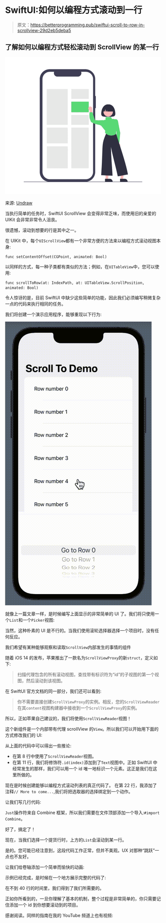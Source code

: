 # SwiftUI:如何以编程方式滚动到一行

> 原文：<https://betterprogramming.pub/swiftui-scroll-to-row-in-scrollview-29d2eb5deba5>

## 了解如何以编程方式轻松滚动到 ScrollView 的某一行

![](img/769c0cb2a02eaed0ddad78606085491b.png)

来源: [Undraw](https://undraw.co/)

当执行简单的任务时，SwiftUI ScrollView 会变得非常乏味，而使用旧的亲爱的 UIKit 会非常非常令人沮丧。

很遗憾，滚动到想要的行是其中之一。

在 UIKit 中，每个`UIScrollView`都有一个非常方便的方法来以编程方式滚动视图本身:

```
func setContentOffset(CGPoint, animated: Bool)
```

以同样的方式，每一种子类都有类似的方法；例如，在`UITableView`中，您可以使用:

```
func scrollToRow(at: IndexPath, at: UITableView.ScrollPosition, animated: Bool)
```

令人惊讶的是，目前 SwiftUI 中缺少这些简单的功能，因此我们必须编写稍微复杂一点的代码来执行相同的任务。

我们将创建一个演示应用程序，能够重现以下行为:

![](img/e94eee451b3981610dc2b16bdc3f6b63.png)

就像上一篇文章一样，是时候编写上面显示的非常简单的 UI 了。我们将只使用一个`List`和一个`Picker`视图:

当然，这种朴素的 UI 是不行的。当我们使用滚轮选择器选择一个项目时，没有任何反应。

我们希望有某种能够观察和读取`ScrollView`内部发生的事情的组件

随着 iOS 14 的发布，苹果推出了一款名为`ScrollViewProxy`的新`struct`，定义如下:

> 扫描代理包含的所有滚动视图，查找带有标识符为“id”的子视图的第一个视图，然后滚动到该视图。

在 SwiftUI 官方文档的同一部分，我们还可以看到:

> 你不需要直接创建`ScrollViewProxy`的实例。相反，您的`ScrollViewReader`在其`content`视图构建器中接收到一个`ScrollViewProxy`的实例。

所以，正如苹果自己建议的，我们将使用`ScrollViewReader`视图！

这个新组件是一个内部带有代理 scrollView 的`View`。所以我们可以开始用下面的方式修改我们的 UI:

从上面的代码中可以得出一些推论:

*   在第 8 行中使用了`ScrollViewReader`视图。
*   在第 11 行，我们将修饰符`.id(index)`添加到了`Text`视图中。正如 SwiftUI 中经常发生的那样，我们可以用一个 id 唯一地标识一个元素。这正是我们在这里所做的。

现在是时候创建能够以编程方式滚动列表的真正代码了。
在第 22 行，我添加了注释`// More to come...`,我们将把选取器的选择绑定到一个动作。

让我们写几行代码:

`Just`操作符来自 Combine 框架，所以我们需要在文件顶部添加一个导入:`#import Combine`。

好了，搞定了！

现在，当我们选择一个提货行时，上方的`List`会滚动到某一行。

是的。您可能已经注意到，这段代码工作正常，但并不美观。UX 对那种“跳跃”一点也不友好。

让我们给卷轴添加一个简单而愉快的动画:

示例已经完成，是时候在一个地方展示完整的代码了:

在不到 40 行的时间里，我们得到了我们所需要的。

正如你所看到的，一旦你理解了基本的机制，整个过程是非常简单的，你只需要记住添加一个 id 到你想要滚动到的项目。

感谢阅读。同样的指南在我的 YouTube 频道上也有视频: